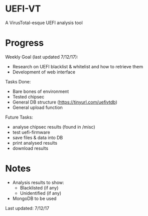 # UEFI-VT
A VirusTotal-esque UEFI analysis tool

# Progress
Weekly Goal (last updated 7/12/17):
- Research on UEFI blacklist & whitelist and how to retrieve them
- Development of web interface

Tasks Done:
- Bare bones of environment
- Tested chipsec
- General DB structure (https://tinyurl.com/uefivtdb)
- General upload function

Future Tasks:
- analyse chipsec results (found in /misc)
- test uefi-firmware
- save files & data into DB
- print analysed results
- download results

# Notes
-  Analysis results to show:
    - Blacklisted (if any)
    - Unidentified (if any)
- MongoDB to be used

Last updated: 7/12/17
